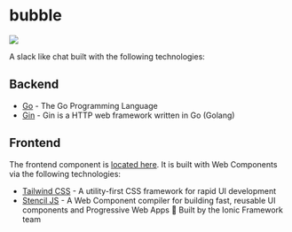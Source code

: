 # bubble

![](https://i.imgur.com/FRgdZZ0.gif)

A slack like chat built with the following technologies:

## Backend

- [Go](https://github.com/golang/go) - The Go Programming Language
- [Gin](https://github.com/gin-gonic/gin) - Gin is a HTTP web framework written in Go (Golang)


## Frontend

The frontend component is [located here](https://github.com/geocine/bubble-component). It is built with Web Components via the following technologies:

- [Tailwind CSS](https://github.com/tailwindcss/tailwindcss) - A utility-first CSS framework for rapid UI development
- [Stencil JS](https://github.com/ionic-team/stencil) - A Web Component compiler for building fast, reusable UI components and Progressive Web Apps 💎 Built by the Ionic Framework team